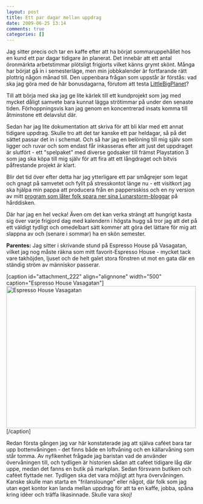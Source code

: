 ```yaml
---
layout: post
title: Ett par dagar mellan uppdrag
date: 2009-06-25 13:14
comments: true
categories: []
---
```

Jag sitter precis och tar en kaffe efter att ha börjat sommaruppehållet hos en kund ett par dagar tidigare än planerat. Det innebär att ett antal öronmärkta arbetstimmar plötsligt frigjorts vilket känns grymt skönt. Många har börjat gå in i semesterläge, men min jobbkalender är fortfarande rätt plottrig någon månad till. Den uppenbara frågan som uppstår är förstås: vad ska jag göra med de här bonusdagarna, förutom att testa <a href="http://www.metacritic.com/games/platforms/ps3/littlebigplanet">LittleBigPlanet</a>?

<!--more-->Till att börja med ska jag ge lite kärlek till ett kundprojekt som jag med mycket dåligt samvete bara kunnat lägga strötimmar på under den senaste tiden. Förhoppningsvis kan jag genom en koncentrerad insats komma till åtminstone ett delavslut där.

Sedan har jag lite dokumentation att skriva för att bli klar med ett annat tidigare uppdrag. Skulle tro att det tar kanske ett par heldagar, så på det sättet passar det in i schemat. Och så har jag en belöning till mig själv som ligger och ruvar och som endast får inkasseras efter att just det uppdraget är slutfört - ett "spelpaket" med diverse godsaker till främst Playstation 3 som jag ska köpa till mig själv för att fira att ett långdraget och bitvis påfrestande projekt är klart.

Blir det tid över efter detta har jag ytterligare ett par smågrejer som legat och gnagt på samvetet och fyllt på stresskontot länge nu - ett visitkort jag ska hjälpa min pappa att producera från en pappersskiss och en ny version av mitt <a href="http://blogg.fjeldstad.se/2007/07/08/lunarbloggrabber-05/">program som låter folk spara ner sina Lunarstorm-bloggar</a> på hårddisken.

Där har jag en hel vecka! Även om det kan verka strängt att hungrigt kasta sig över varje frigjord dag med kalendern i högsta hugg så tror jag att det på ett väldigt tydligt och omedelbart sätt kommer att göra det lättare för mig att slappna av och (senare i sommar) ha en skön semester.

<strong>Parentes:</strong> Jag sitter i skrivande stund på Espresso House på Vasagatan, vilket jag nog måste räkna som mitt favorit-Espresso House - mycket tack vare takhöjden, ljuset och de helt galet stora fönstren ut mot en gata där en ständig ström av människor passerar.

[caption id="attachment_222" align="alignnone" width="500" caption="Espresso House Vasagatan"]<img class="size-full wp-image-222 " style="border: 0px initial initial;" title="espressohousevasagatan" src="http://utmaningen.fjeldstad.se/wp-content/uploads/2009/06/espressohousevasagatan.jpg" alt="Espresso House Vasagatan" width="500" height="375" />[/caption]

Redan första gången jag var här konstaterade jag att själva caféet bara tar upp bottenvåningen - det finns både en loftvåning och en källarvåning som står tomma. Av nyfikenhet frågade jag baristan vad de använder övervåningen till, och tydligen är historien sådan att caféet tidigare låg där uppe, medan det fanns en butik på markplan. Sedan försvann butiken och caféet flyttade ner. Tydligen ska det vara möjligt att hyra övervåningen. Kanske skulle man starta en "frilanslounge" eller något, där folk som jag utan eget kontor kan landa mellan uppdrag för att ta en kaffe, jobba, spåna kring idéer och träffa likasinnade. Skulle vara skoj!
